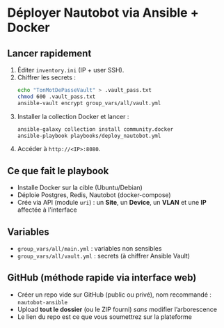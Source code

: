 # Déployer Nautobot via Ansible + Docker

## Lancer rapidement
1) Éditer `inventory.ini` (IP + user SSH).
2) Chiffrer les secrets :
   ```bash
   echo "TonMotDePasseVault" > .vault_pass.txt
   chmod 600 .vault_pass.txt
   ansible-vault encrypt group_vars/all/vault.yml
   ```
3) Installer la collection Docker et lancer :
   ```bash
   ansible-galaxy collection install community.docker
   ansible-playbook playbooks/deploy_nautobot.yml
   ```
4) Accéder à `http://<IP>:8080`.

## Ce que fait le playbook
- Installe Docker sur la cible (Ubuntu/Debian)
- Déploie Postgres, Redis, Nautobot (docker-compose)
- Crée via API (module `uri`) : un **Site**, un **Device**, un **VLAN** et une **IP** affectée à l'interface

## Variables
- `group_vars/all/main.yml` : variables non sensibles
- `group_vars/all/vault.yml` : secrets (à chiffrer Ansible Vault)

## GitHub (méthode rapide via interface web)
- Créer un repo vide sur GitHub (public ou privé), nom recommandé : `nautobot-ansible`
- Upload **tout le dossier** (ou le ZIP fourni) _sans_ modifier l’arborescence
- Le lien du repo est ce que vous soumettrez sur la plateforme
